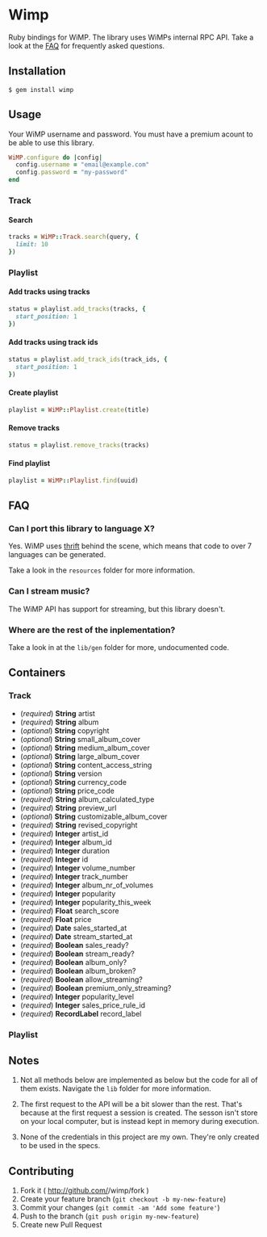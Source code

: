 # Wimp

Ruby bindings for WiMP. The library uses WiMPs internal RPC API.
Take a look at the [FAQ](#faq) for frequently asked questions. 

## Installation

```
$ gem install wimp
```

## Usage

Your WiMP username and password. You must have a premium 
acount to be able to use this library.

``` ruby
WiMP.configure do |config|
  config.username = "email@example.com"
  config.password = "my-password"
end
```

### Track

#### Search

``` ruby
tracks = WiMP::Track.search(query, {
  limit: 10
})
```

### Playlist

#### Add tracks using tracks

``` ruby
status = playlist.add_tracks(tracks, {
  start_position: 1
})
```

#### Add tracks using track ids

``` ruby
status = playlist.add_track_ids(track_ids, {
  start_position: 1
})
```

#### Create playlist

``` ruby
playlist = WiMP::Playlist.create(title)
```

#### Remove tracks

``` ruby
status = playlist.remove_tracks(tracks)
```

#### Find playlist

``` ruby
playlist = WiMP::Playlist.find(uuid)
```

## FAQ

### Can I port this library to language X?

Yes. WiMP uses [thrift](http://thrift.apache.org/) behind the scene, 
which means that code to over 7 languages can be generated.

Take a look in the `resources` folder for more information.

### Can I stream music?

The WiMP API has support for streaming, but this library doesn't.

### Where are the rest of the inplementation?

Take a look in at the `lib/gen` folder for more, undocumented code.

## Containers

### Track

- (*required*) **String** artist
- (*required*) **String** album
- (*optional*) **String** copyright
- (*optional*) **String** small_album_cover
- (*optional*) **String** medium_album_cover
- (*optional*) **String** large_album_cover
- (*optional*) **String** content_access_string
- (*optional*) **String** version
- (*optional*) **String** currency_code
- (*optional*) **String** price_code
- (*required*) **String** album_calculated_type
- (*required*) **String** preview_url
- (*optional*) **String** customizable_album_cover
- (*required*) **String** revised_copyright
- (*required*) **Integer** artist_id
- (*required*) **Integer** album_id
- (*required*) **Integer** duration
- (*required*) **Integer** id
- (*required*) **Integer** volume_number
- (*required*) **Integer** track_number
- (*required*) **Integer** album_nr_of_volumes
- (*required*) **Integer** popularity
- (*required*) **Integer** popularity_this_week
- (*required*) **Float** search_score
- (*required*) **Float** price
- (*required*) **Date** sales_started_at
- (*required*) **Date** stream_started_at
- (*required*) **Boolean** sales_ready?
- (*required*) **Boolean** stream_ready?
- (*required*) **Boolean** album_only?
- (*required*) **Boolean** album_broken?
- (*required*) **Boolean** allow_streaming?
- (*required*) **Boolean** premium_only_streaming?
- (*required*) **Integer** popularity_level
- (*required*) **Integer** sales_price_rule_id
- (*required*) **RecordLabel** record_label

### Playlist

## Notes

1. Not all methods below are implemented as below but 
  the code for all of them exists. Navigate the `lib` folder for more 
  information.

2. The first request to the API will be a bit slower than the rest.
  That's because at the first request a session is created. The sesson isn't store
  on your local computer, but is instead kept in memory during execution.

3. None of the credentials in this project are my own. They're 
  only created to be used in the specs.

## Contributing

1. Fork it ( http://github.com/<my-github-username>/wimp/fork )
2. Create your feature branch (`git checkout -b my-new-feature`)
3. Commit your changes (`git commit -am 'Add some feature'`)
4. Push to the branch (`git push origin my-new-feature`)
5. Create new Pull Request
